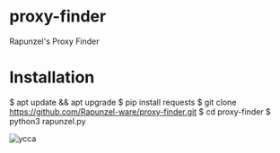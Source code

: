 # proxy-finder
Rapunzel's Proxy Finder


# Installation 
$ apt update && apt upgrade
$ pip install requests 
$ git clone https://github.com/Rapunzel-ware/proxy-finder.git
$ cd proxy-finder
$ python3 rapunzel.py

![ycca](https://user-images.githubusercontent.com/96635023/224512117-02d17ae4-62f8-4218-a6fa-66c6a33b7598.JPG)
